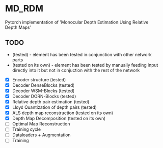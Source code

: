 # MD_RDM
Pytorch implementation of 'Monocular Depth Estimation Using Relative Depth Maps'

## TODO

* (tested) - element has been tested in conjunction with other network parts
* (tested on its own) - element has been tested by manually feeding input directly into it but not in conjuction with the rest of the network

- [x] Encoder structure (tested)
- [x] Decoder DenseBlocks (tested)
- [x] Decoder WSM-Blocks (tested)
- [x] Decoder DORN-Blocks (tested)
- [x] Relative depth pair estimation (tested)
- [x] Lloyd Quantization of depth pairs (tested)
- [x] ALS depth map reconstruction (tested on its own)
- [x] Depth Map Decomposition (tested on its own)
- [ ] Optimal Map Reconstruction
- [ ] Training cycle
- [ ] Dataloaders + Augmentation
- [ ] Training

